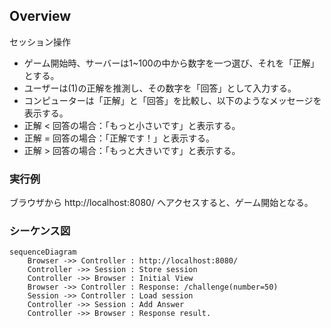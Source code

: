 ## Overview

セッション操作

* ゲーム開始時、サーバーは1~100の中から数字を一つ選び、それを「正解」とする。
* ユーザーは(1)の正解を推測し、その数字を「回答」として入力する。
* コンピューターは「正解」と「回答」を比較し、以下のようなメッセージを表示する。
* 正解 < 回答の場合：「もっと小さいです」と表示する。
* 正解 = 回答の場合：「正解です！」と表示する。
* 正解 > 回答の場合：「もっと大きいです」と表示する。

### 実行例

ブラウザから http://localhost:8080/ へアクセスすると、ゲーム開始となる。

### シーケンス図

```mermaid
sequenceDiagram
    Browser ->> Controller : http://localhost:8080/
    Controller ->> Session : Store session
    Controller ->> Browser : Initial View
    Browser ->> Controller : Response: /challenge(number=50)
    Session ->> Controller : Load session
    Controller ->> Session : Add Answer
    Controller ->> Browser : Response result.
```

